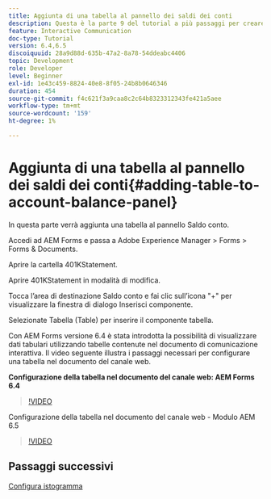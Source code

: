 ```yaml
---
title: Aggiunta di una tabella al pannello dei saldi dei conti
description: Questa è la parte 9 del tutorial a più passaggi per creare il tuo primo documento di comunicazione interattivo.In questa parte, aggiungeremo una tabella al pannello Bilanciamento account.
feature: Interactive Communication
doc-type: Tutorial
version: 6.4,6.5
discoiquuid: 28a9d88d-635b-47a2-8a78-54ddeabc4406
topic: Development
role: Developer
level: Beginner
exl-id: 1e43c459-8824-40e8-8f05-24b8b0646346
duration: 454
source-git-commit: f4c621f3a9caa8c2c64b8323312343fe421a5aee
workflow-type: tm+mt
source-wordcount: '159'
ht-degree: 1%

---
```


# Aggiunta di una tabella al pannello dei saldi dei conti{#adding-table-to-account-balance-panel}

In questa parte verrà aggiunta una tabella al pannello Saldo conto.

Accedi ad AEM Forms e passa a Adobe Experience Manager > Forms > Forms &amp; Documents.

Aprire la cartella 401KStatement.

Aprire 401KStatement in modalità di modifica.

Tocca l’area di destinazione Saldo conto e fai clic sull’icona &quot;+&quot; per visualizzare la finestra di dialogo Inserisci componente.

Selezionate Tabella (Table) per inserire il componente tabella.

Con AEM Forms versione 6.4 è stata introdotta la possibilità di visualizzare dati tabulari utilizzando tabelle contenute nel documento di comunicazione interattiva. Il video seguente illustra i passaggi necessari per configurare una tabella nel documento del canale web.

**Configurazione della tabella nel documento del canale web: AEM Forms 6.4**

>[!VIDEO](https://video.tv.adobe.com/v/22360?quality=12&learn=on)

Configurazione della tabella nel documento del canale web - Modulo AEM 6.5

>[!VIDEO](https://video.tv.adobe.com/v/27847?quality=12&learn=on)

## Passaggi successivi

[Configura istogramma](./partten.md)
